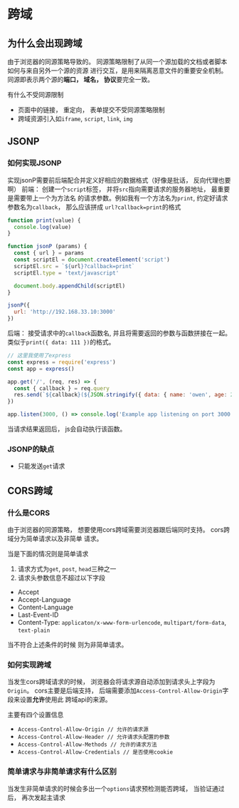 # 跨域

## 为什么会出现跨域

由于浏览器的同源策略导致的。 同源策略限制了从同一个源加载的文档或者脚本如何与来自另外一个源的资源
进行交互，是用来隔离恶意文件的重要安全机制。 同源即表示两个源的**端口， 域名， 协议**要完全一致。

有什么不受同源限制

* 页面中的链接， 重定向， 表单提交不受同源策略限制
* 跨域资源引入如`iframe`, `script`, `link`, `img`

## JSONP

### 如何实现JSONP

实现jsonP需要前后端配合并定义好相应的数据格式（好像是批话， 反向代理也要啊）
前端： 创建一个`script`标签， 并将`src`指向需要请求的服务器地址， 最重要是需要带上一个为方法名
的请求参数。例如我有一个方法名为`print`, 约定好请求参数名为`callback`， 那么应该拼成
`url?callback=print`的格式

```javascript
function print(value) {
  console.log(value)
}

function jsonP (params) {
  const { url } = params
  const scriptEl = document.createElement('script')
  scriptEl.src = `${url}?callback=print`
  scriptEl.type = 'text/javascript'

  document.body.appendChild(scriptEl)
}

jsonP({
  url: 'http://192.168.33.10:3000'
})
```

后端： 接受请求中的`callback`函数名, 并且将需要返回的参数与函数拼接在一起。
类似于`print({ data: 111 })`的格式。

```javascript
// 这里我使用了express
const express = require('express')
const app = express()

app.get('/', (req, res) => {
  const { callback } = req.query
  res.send(`${callback}(${JSON.stringify({ data: { name: 'owen', age: 23 } })})`)
})

app.listen(3000, () => console.log('Example app listening on port 3000!'))
```

当请求结果返回后， js会自动执行该函数。

### JSONP的缺点

* 只能发送`get`请求

## CORS跨域

### 什么是CORS

由于浏览器的同源策略， 想要使用cors跨域需要浏览器跟后端同时支持。 cors跨域分为简单请求以及非简单
请求。

当是下面的情况则是简单请求

1. 请求方式为`get`, `post`, `head`三种之一
2. 请求头参数信息不超过以下字段

* Accept
* Accept-Language
* Content-Language
* Last-Event-ID
* Content-Type: `applicaton/x-www-form-urlencode`, `multipart/form-data`, `text-plain`

当不符合上述条件的时候 则为非简单请求。

### 如何实现跨域

当发生cors跨域请求的时候， 浏览器会将请求源自动添加到请求头上字段为`Origin`。
cors主要是后端支持， 后端需要添加`Access-Control-Allow-Origin`字段来设置**允许**使用此
跨域api的来源。

主要有四个设置信息

* `Access-Control-Allow-Origin // 允许的请求源`
* `Access-Control-Allow-Header // 允许请求头配置的参数`
* `Access-Control-Allow-Methods // 允许的请求方法`
* `Access-Control-Allow-Credentials // 是否使用cookie`

### 简单请求与非简单请求有什么区别

当发生非简单请求的时候会多出一个`options`请求预检测能否跨域， 当验证通过后， 再次发起主请求
